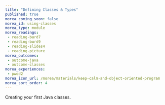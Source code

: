 ```yaml
---
title: "Defining Classes & Types"
published: true
morea_coming_soon: false
morea_id: using-classes
morea_type: module
morea_readings:
 - reading-burd7
 - reading-burd9
 - reading-slides4
 - reading-picture
morea_outcomes:
 - outcome-java
 - outcome-classes
morea_experiences:
 - pwod2
morea_icon_url: /morea/materials/keep-calm-and-object-oriented-program.png
morea_sort_order: 4
---
```


Creating your first Java classes.
